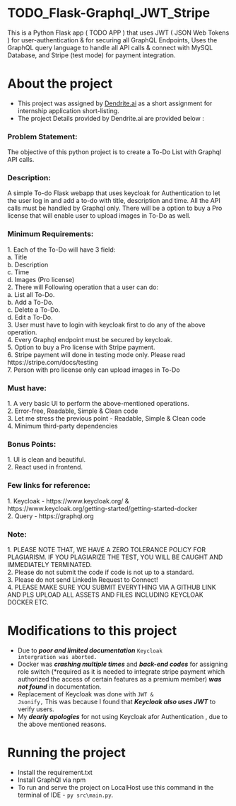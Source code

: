 # TODO_Flask-Graphql_JWT_Stripe
This is a Python Flask app ( TODO APP ) that uses JWT ( JSON Web Tokens ) for user-authentication &amp; for securing all GraphQL Endpoints, Uses the GraphQL  query language to handle all API calls &amp; connect with MySQL  Database, and Stripe (test mode) for payment integration.

# About the project
- This project was assigned by [Dendrite.ai](https://dendrite.ai/) as a short assignment for internship application short-listing.
- The project Details provided by Dendrite.ai are provided below :
<h3>Problem Statement:</h3>  
The objective of this python project is to create a To-Do List with Graphql API calls.
<h3>Description:</h3>  
A simple To-do Flask webapp that uses keycloak for Authentication to let the user log in and add a to-do with title, description and time. All the API calls must be handled by Graphql only. There will be a option to buy a Pro license that will enable user to upload images in To-Do as well.
<h3>Minimum Requirements:</h3> 
1.	Each of the To-Do will have 3 field:<br>
a.	Title<br>   
b.	Description<br>   
c.	Time<br> 
d.	Images (Pro license)<br> 
2.	There will Following operation that a user can do:<br> 
a.	List all To-Do.<br> 
b.	Add a To-Do.<br> 
c.	Delete a To-Do.<br> 
d.	Edit a To-Do.<br> 
3.	User must have to login with keycloak first to do any of the above operation.<br> 
4.	Every Graphql endpoint must be secured by keycloak.<br> 
5.	Option to buy a Pro license with Stripe payment.<br> 
6.	Stripe payment will done in testing mode only. Please read https://stripe.com/docs/testing<br> 
7.	Person with pro license only can upload images in To-Do<br> 
 <h3>Must have:</h3> 
1.	A very basic UI to perform the above-mentioned operations.<br> 
2.	Error-free, Readable, Simple & Clean code<br> 
3.	Let me stress the previous point - Readable, Simple & Clean code<br> 
4.	Minimum third-party dependencies <br> 
<h3>Bonus Points:</h3>
1.	UI is clean and beautiful.<br> 
2.	React used in frontend.<br> 
<h3>Few links for reference:</h3>
1.	Keycloak - https://www.keycloak.org/ & https://www.keycloak.org/getting-started/getting-started-docker<br> 
2.	Query - https://graphql.org<br> 

<h3>Note:</h3>
1.	PLEASE NOTE THAT, WE HAVE A ZERO TOLERANCE POLICY FOR PLAGIARISM. IF YOU PLAGIARIZE THE TEST, YOU WILL BE CAUGHT AND IMMEDIATELY TERMINATED.<br> 
2.	Please do not submit the code if code is not up to a standard.<br> 
3.	Please do not send LinkedIn Request to Connect!<br> 
4.	PLEASE MAKE SURE YOU SUBMIT EVERYTHING VIA A GITHUB LINK AND PLS UPLOAD ALL ASSETS AND FILES INCLUDING KEYCLOAK DOCKER ETC.<br> 

# Modifications to this project
- Due to <i><b>poor and limited documentation</b></i> <code>Keycloak intergration was aborted.</code>
- Docker was <i><b>crashing multiple times</b></i> and <i><b>back-end codes</b></i> for assigning role switch (*required as it is needed to integrate stripe payment which authorized the access of certain features as a premium member) <i><b>was not found</b></i> in documentation.
- Replacement of Keycloak was done with <code>JWT & Jsonify,</code> This was because I found that <i><b>Keycloak also uses JWT</b></i> to verify users.
- My <i><b>dearly apologies</b></i> for not using Keycloak afor Authentication , due to the above mentioned reasons.

# Running the project
- Install the requirement.txt
- Install GraphQl via npm
- To run and serve the project on LocalHost use this command in the terminal of IDE - <code>py src\main.py</code>.

